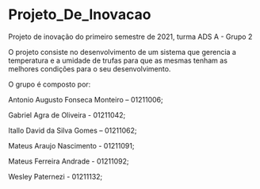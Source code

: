 # Projeto_De_Inovacao
Projeto de inovação do primeiro semestre de 2021, turma ADS A - Grupo 2

O projeto consiste no desenvolvimento de um sistema que gerencia a temperatura e a umidade 
de trufas para que as mesmas tenham as melhores condições para o seu desenvolvimento.

O grupo é composto por:

Antonio Augusto Fonseca Monteiro – 01211006;

Gabriel Agra de Oliveira         - 01211042;

Itallo David da Silva Gomes      – 01211062;

Mateus Araujo Nascimento         - 01211091;

Mateus Ferreira Andrade          - 01211092;

Wesley Paternezi                 - 01211132;
